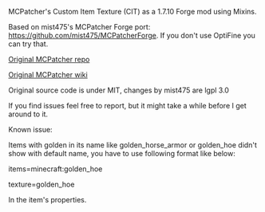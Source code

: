 MCPatcher's Custom Item Texture (CIT) as a 1.7.10 Forge mod using Mixins.

Based on mist475's MCPatcher Forge port: https://github.com/mist475/MCPatcherForge. If you don't use OptiFine you can try that.

[Original MCPatcher repo](https://bitbucket.org/prupe/mcpatcher/src/master/)

[Original MCPatcher wiki](https://bitbucket.org/prupe/mcpatcher/wiki/Home)

Original source code is under MIT, changes by mist475 are lgpl 3.0

If you find issues feel free to report, but it might take a while before I get around to it.

Known issue:

Items with golden in its name like golden_horse_armor or golden_hoe didn't show with default name, you have to use following format like below:

items=minecraft:golden_hoe

texture=golden_hoe

In the item's properties.


